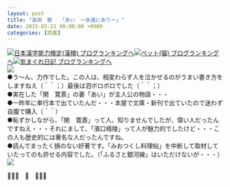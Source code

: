 ```yaml
---
layout: post
title: "高田　郁　　「あい　ー永遠にありー」"
date: 2015-02-21 00:00:00 +0900
categories: [読書]
---
```


[![](/syuusyuu9701/assets/images/高田-郁-「あい-ー永遠にありー」-br_c_3028_1.gif)](http://blog.with2.net/link.php?1659096:3028 "日本漢字能力検定(漢検) ブログランキングへ")[日本漢字能力検定(漢検) ブログランキングへ](http://blog.with2.net/link.php?1659096:3028)[![](/syuusyuu9701/assets/images/高田-郁-「あい-ー永遠にありー」-br_c_1348_1.gif)](http://blog.with2.net/link.php?1659096:1348 "ペット(猫) ブログランキングへ")[ペット(猫) ブログランキングへ](http://blog.with2.net/link.php?1659096:1348)[![](/syuusyuu9701/assets/images/高田-郁-「あい-ー永遠にありー」-br_c_9257_1.gif)](http://blog.with2.net/link.php?1659096:9257 "気まぐれ日記 ブログランキングへ")[気まぐれ日記 ブログランキングへ](http://blog.with2.net/link.php?1659096:9257)  
![](/syuusyuu9701/assets/images/高田-郁-「あい-ー永遠にありー」-b283093a900ba6f3eccfb27f1c67d965.png)  
●う～ん、力作でした。この人は、相変わらず人を泣かせるのがうまい書き方をしますねえ（＾＾；）最後は泗ボロボロでした（＾＾；）  
●実在した「関　寛斎」の妻「あい」が主人公の物語・・・  
●一昨年に単行本で出ていたんだ・・・本屋で文庫・新刊で出ていたので迷わず自腹で購入（＾＾）  
●恥ずかしながら、「関　寛斎」って人、知りませんでしたが、偉い人だったんですねえ・・・それにまして、「濱口梧陵」って人が魅力的でしたけど・・・この人も歴史的には著名な人だったんですね。  
●読んでまったく損のない好著です。「みおつくし料理帖」を中断して取材していたってのも許せる内容でした。（「ふるさと銀河線」はいただけないが・・・）  
![](/syuusyuu9701/assets/images/高田-郁-「あい-ー永遠にありー」-8be8b0016fb19627468334c6f5502c59.png)  
  
👋👋👋　🐑　👋👋👋  